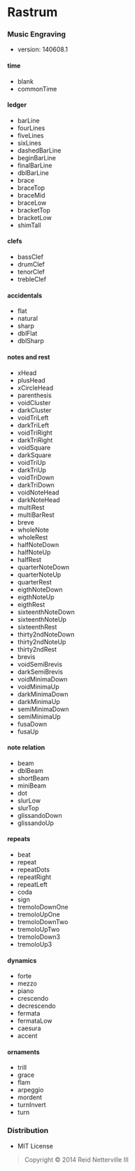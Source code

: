 Rastrum
=======

### Music Engraving

- version: 140608.1

#### time

- blank
- commonTime

#### ledger

- barLine
- fourLines
- fiveLines
- sixLines
- dashedBarLine
- beginBarLine
- finalBarLine
- dblBarLine
- brace
- braceTop
- braceMid
- braceLow
- bracketTop
- bracketLow
- shimTall

#### clefs

- bassClef
- drumClef
- tenorClef
- trebleClef

#### accidentals

- flat
- natural
- sharp
- dblFlat
- dblSharp

#### notes and rest

- xHead
- plusHead
- xCircleHead
- parenthesis
- voidCluster
- darkCluster
- voidTriLeft
- darkTriLeft
- voidTriRight
- darkTriRight
- voidSquare
- darkSquare
- voidTriUp
- darkTriUp
- voidTriDown
- darkTriDown
- voidNoteHead
- darkNoteHead
- multiRest
- multiBarRest
- breve
- wholeNote
- wholeRest
- halfNoteDown
- halfNoteUp
- halfRest
- quarterNoteDown
- quarterNoteUp
- quarterRest
- eigthNoteDown
- eigthNoteUp
- eigthRest
- sixteenthNoteDown
- sixteenthNoteUp
- sixteenthRest
- thirty2ndNoteDown
- thirty2ndNoteUp
- thirty2ndRest
- brevis
- voidSemiBrevis
- darkSemiBrevis
- voidMinimaDown
- voidMinimaUp
- darkMinimaDown
- darkMinimaUp
- semiMinimaDown
- semiMinimaUp
- fusaDown
- fusaUp

#### note relation

- beam
- dblBeam
- shortBeam
- miniBeam
- dot
- slurLow
- slurTop
- glissandoDown
- glissandoUp

#### repeats

- beat
- repeat
- repeatDots
- repeatRight
- repeatLeft
- coda
- sign
- tremoloDownOne
- tremoloUpOne
- tremoloDownTwo
- tremoloUpTwo
- tremoloDown3
- tremoloUp3

#### dynamics

- forte
- mezzo
- piano
- crescendo
- decrescendo
- fermata
- fermataLow
- caesura
- accent

#### ornaments

- trill
- grace
- flam
- arpeggio
- mordent
- turnInvert
- turn

### Distribution

- MIT License

> Copyright &#169; 2014 Reid Netterville III

